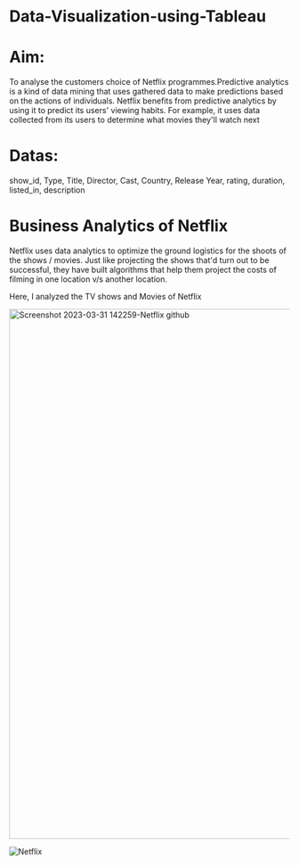 # Data-Visualization-using-Tableau

# Aim:

To analyse the customers choice of Netflix programmes.Predictive analytics is a kind of data mining that uses gathered data to make predictions based on the actions of individuals. Netflix benefits from predictive analytics by using it to predict its users' viewing habits. For example, it uses data collected from its users to determine what movies they'll watch next

# Datas:
show_id,
Type,
Title,
Director,
Cast,
Country,
Release Year,
rating,
duration,
listed_in,
description

# Business Analytics of  Netflix

Netflix uses data analytics to optimize the ground logistics for the shoots of the shows / movies. Just like projecting the shows that'd turn out to be successful, they have built algorithms that help them project the costs of filming in one location v/s another location.

Here, I analyzed the TV shows and Movies of Netflix

<img width="951" alt="Screenshot 2023-03-31 142259-Netflix github" src="https://user-images.githubusercontent.com/124794009/229136977-7d69230d-fee4-4c22-9d73-dc03d38f63de.png">

![Netflix](https://public.tableau.com/views/NetflixdataAnalysisprojectusingTableauwithDataset/Dashboard1?:language=en-GB&:display_count=n&:origin=viz_share_link)
